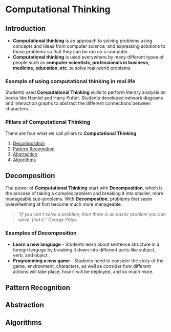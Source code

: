 # Computational Thinking
## Introduction
* **Computational thinking** is an approach to solving problems using concepts and ideas from computer science, and expressing solutions to those problems so that they can be run on a computer.
* **Computational thinking** is used everywhere by many different types of people such as **computer scientists, professionals in business, medicine, education, etc.** to solve real-world problems.
### Example of using computational thinking in real life
Students used **Computational Thinking** skills to perform literary analysis on books like Hamlet and Harry Potter. Students developed network diagrams and interaction graphs to abstract the different connections between characters.
### Pillars of Computational Thinking
There are four what we call pillars to **Computational Thinking** 
1. [Decomposition](##Decomposition)
2. [Pattern Recognition](##Pattern-Recognition)
3. [Abstraction](##Abstraction)
4. [Algorithms](##Algorithms)

## Decomposition
The power of **Computational Thinking** start with **Decomposition**, which is the process of taking a complex problem and breaking it into smaller, more manageable sub-problems. With **Decompostion**, problems that seem overwhelming at first become much more manageable.
> *“If you can’t solve a problem, then there is an easier problem you can solve: find it.”* George Pólya
### Examples of Decomposition
- **Learn a new language** - Students learn about sentence structure in a foreign languge by breaking it down into different parts like subject, verb, and object.
- **Programming a new game** - Students need to consider the story of the game, environment, characters, as well as consider how different actions will take place, how it will be deployed, and so much more.
## Pattern Recognition
## Abstraction
## Algorithms